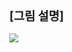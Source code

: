 ## [그림 설명]
![](https://images.velog.io/images/yekyeong/post/f697fdc3-8ad4-4247-8e61-8b26e43949d6/IMG_9B7E082302F6-1.jpeg)